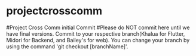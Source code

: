# projectcrosscomm

#Project Cross Comm initial Commit
#Please do NOT commit here until we have final versions. Commit to your respective branch(Khalua for Flutter, Midori for Backend, and Bailey's for web). You can change your branch by using the command 'git checkout [branchName]'.
